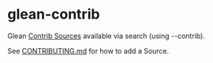 glean-contrib
=============
Glean [Contrib Sources](https://github.com/glean/glean#sources) available via search (using --contrib).

See [CONTRIBUTING.md](/CONTRIBUTING.md) for how to add a Source.
